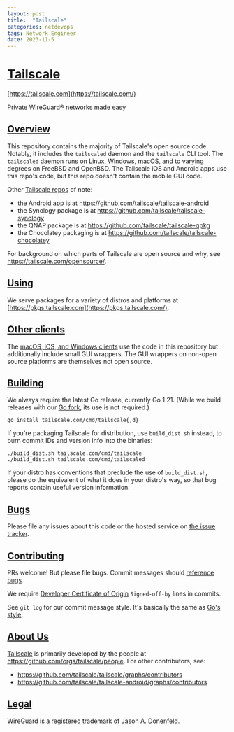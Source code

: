 ```yaml
---
layout: post
title:  "Tailscale"
categories: netdevops
tags: Network Engineer
date: 2023-11-5
---
```


# [Tailscale](https://github.com/tailscale/tailscale#tailscale)

[https://tailscale.com](https://tailscale.com/)

Private WireGuard® networks made easy

## [Overview](https://github.com/tailscale/tailscale#overview)

This repository contains the majority of Tailscale's open source code. Notably, it includes the `tailscaled` daemon and the `tailscale` CLI tool. The `tailscaled` daemon runs on Linux, Windows, [macOS](https://tailscale.com/kb/1065/macos-variants/), and to varying degrees on FreeBSD and OpenBSD. The Tailscale iOS and Android apps use this repo's code, but this repo doesn't contain the mobile GUI code.

Other [Tailscale repos](https://github.com/orgs/tailscale/repositories) of note:

- the Android app is at https://github.com/tailscale/tailscale-android
- the Synology package is at https://github.com/tailscale/tailscale-synology
- the QNAP package is at https://github.com/tailscale/tailscale-qpkg
- the Chocolatey packaging is at https://github.com/tailscale/tailscale-chocolatey

For background on which parts of Tailscale are open source and why, see https://tailscale.com/opensource/.

## [Using](https://github.com/tailscale/tailscale#using)

We serve packages for a variety of distros and platforms at [https://pkgs.tailscale.com](https://pkgs.tailscale.com/).

## [Other clients](https://github.com/tailscale/tailscale#other-clients)

The [macOS, iOS, and Windows clients](https://tailscale.com/download) use the code in this repository but additionally include small GUI wrappers. The GUI wrappers on non-open source platforms are themselves not open source.

## [Building](https://github.com/tailscale/tailscale#building)

We always require the latest Go release, currently Go 1.21. (While we build releases with our [Go fork](https://github.com/tailscale/go/), its use is not required.)

```
go install tailscale.com/cmd/tailscale{,d}
```



If you're packaging Tailscale for distribution, use `build_dist.sh` instead, to burn commit IDs and version info into the binaries:

```
./build_dist.sh tailscale.com/cmd/tailscale
./build_dist.sh tailscale.com/cmd/tailscaled
```



If your distro has conventions that preclude the use of `build_dist.sh`, please do the equivalent of what it does in your distro's way, so that bug reports contain useful version information.

## [Bugs](https://github.com/tailscale/tailscale#bugs)

Please file any issues about this code or the hosted service on [the issue tracker](https://github.com/tailscale/tailscale/issues).

## [Contributing](https://github.com/tailscale/tailscale#contributing)

PRs welcome! But please file bugs. Commit messages should [reference bugs](https://docs.github.com/en/github/writing-on-github/autolinked-references-and-urls).

We require [Developer Certificate of Origin](https://en.wikipedia.org/wiki/Developer_Certificate_of_Origin) `Signed-off-by` lines in commits.

See `git log` for our commit message style. It's basically the same as [Go's style](https://github.com/golang/go/wiki/CommitMessage).

## [About Us](https://github.com/tailscale/tailscale#about-us)

[Tailscale](https://tailscale.com/) is primarily developed by the people at https://github.com/orgs/tailscale/people. For other contributors, see:

- https://github.com/tailscale/tailscale/graphs/contributors
- https://github.com/tailscale/tailscale-android/graphs/contributors

## [Legal](https://github.com/tailscale/tailscale#legal)

WireGuard is a registered trademark of Jason A. Donenfeld.
